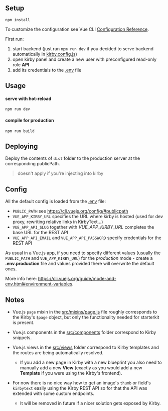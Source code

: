 ## Setup
```
npm install
```
To customize the configuration see Vue CLI [Configuration Reference](https://cli.vuejs.org/config/).

First run:
1. start backend (just run `npm run dev` if you decided to serve backend automatically in [kirby.config.js](https://github.com/jmheretik/kirby-vue-starterkit#config))
2. open kirby panel and create a new user with preconfigured read-only role **API**
3. add its credentials to the [.env](.env) file



## Usage

#### serve with hot-reload
```
npm run dev
```

#### compile for production
```
npm run build
```


## Deploying

Deploy the contents of `dist` folder to the production server at the corresponding publicPath.

> doesn't apply if you're injecting into kirby

## Config

All the default config is loaded from the [.env](.env) file:
- `PUBLIC_PATH` see https://cli.vuejs.org/config/#publicpath
- `VUE_APP_KIRBY_URL` specifies the URL where kirby is hosted (used for dev proxy, rewriting relative links in KirbyText...)
- `VUE_APP_API_SLUG` together with *VUE_APP_KIRBY_URL* completes the base URL for the REST API
- `VUE_APP_API_EMAIL` and `VUE_APP_API_PASSWORD` specify credentials for the REST API

As usual in a Vue.js app, if you need to specify different values (usually the `PUBLIC_PATH` and `VUE_APP_KIRBY_URL`) for the *production* mode - create a **.env.production** file and values provided there will overwrite the default ones.

More info here: https://cli.vuejs.org/guide/mode-and-env.html#environment-variables.


## Notes

- Vue.js `page` mixin in the [src/mixins/page.js](src/mixins/page.js) file roughly corresponds to the Kirby's `$page` object, but only the functionality needed for starterkit is present.
- Vue.js components in the [src/components](src/components) folder correspond to Kirby snippets.
- Vue.js views in the [src/views](src/views) folder correspond to Kirby templates and the routes are being automatically resolved.
  - If you add a new page in Kirby with a new blueprint you also need to manually add a new **View** (exactly as you would add a new **Template** if you were using the Kirby's frontend).

- For now there is no nice way how to get an image's `thumb` or field's `kirbytext` easily using the Kirby REST API so for that the API was extended with some custom endpoints.
  - It will be removed in future if a nicer solution gets exposed by Kirby.
